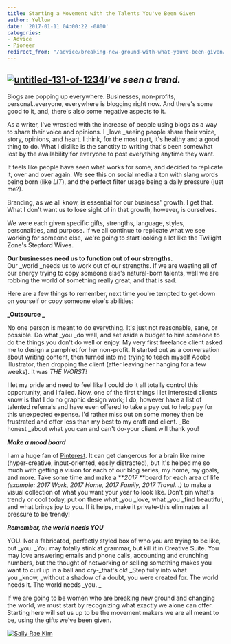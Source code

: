 ```yaml
---
title: Starting a Movement with the Talents You've Been Given
author: Yellow
date: '2017-01-11 04:00:22 -0800'
categories:
- Advice
- Pioneer
redirect_from: "/advice/breaking-new-ground-with-what-youve-been-given/"
---
```


## [![untitled-131-of-1234](https://yellow-blog-images.imgix.net/2017/01/untitled-131-of-1234.jpg)](https://yellow-blog-images.imgix.net/2017/01/untitled-131-of-1234.jpg)_**I've seen a trend.**_

Blogs are popping up everywhere. Businesses, non-profits, personal..everyone, everywhere is blogging right now. And there's some good to it, and, there's also some negative aspects to it.

As a writer, I've wrestled with the increase of people using blogs as a way to share their voice and opinions. I _love _seeing people share their voice, story, opinions, and heart. I think, for the most part, it's healthy and a good thing to do. What I dislike is the sanctity to writing that's been somewhat lost by the availability for everyone to post everything anytime they want.

It feels like people have seen what works for some, and decided to replicate it, over and over again. We see this on social media a ton with slang words being born (like _LIT_), and the perfect filter usage being a daily pressure (just me?).

Branding, as we all know, is essential for our business' growth. I get that. What I don't want us to lose sight of in that growth, however, is ourselves.[  
](https://yellow-blog-images.imgix.net/2017/01/untitled-110-of-1234.jpg)

We were each given specific gifts, strengths, language, styles, personalities, and purpose. If we all continue to replicate what we see working for someone else, we're going to start looking a lot like the Twilight Zone's Stepford Wives.

**Our businesses need us to function out of our strengths.** Our _world _needs us to work out of our strengths. If we are wasting all of our energy trying to copy someone else's natural-born talents, well we are robbing the world of something really great, and that is sad.[  
](https://yellow-blog-images.imgix.net/2017/01/untitled-134-of-1234.jpg)

Here are a few things to remember, next time you're tempted to get down on yourself or copy someone else's abilities:

**_Outsource _**

No one person is meant to do everything. It's just not reasonable, sane, or possible. Do what _you _do well, and set aside a budget to hire someone to do the things you don't do well or enjoy. My very first freelance client asked me to design a pamphlet for her non-profit. It started out as a conversation about writing content, then turned into me trying to teach myself Adobe Illustrator, then dropping the client (after leaving her hanging for a few weeks). It was _THE WORST!_

I let my pride and need to feel like I could do it all totally control this opportunity, and I failed. Now, one of the first things I let interested clients know is that I do no graphic design work; I do, however have a list of talented referrals and have even offered to take a pay cut to help pay for this unexpected expense. I'd rather miss out on some money then be frustrated and offer less than my best to my craft and client. _Be honest _about what you can and can't do-your client will thank you!

_**Make a mood board**_

I am a huge fan of [Pinterest](https://www.pinterest.com/sallyraekim/). It can get dangerous for a brain like mine (hyper-creative, input-oriented, easily distracted), but it's helped me so much with getting a vision for each of our blog series, my home, my goals, and more. Take some time and make a **_2017_ **board for each area of life _(example: 2017 Work, 2017 Home, 2017 Family, 2017 Travel...)_ to make a visual collection of what you want your year to look like. Don't pin what's trendy or cool today, put on there what _you _love, what _you _find beautiful, and what brings joy to _you_. If it helps, make it private-this eliminates all pressure to be trendy!

_**Remember, the world needs YOU**_

YOU. Not a fabricated, perfectly styled box of who you are trying to be like, but _you. _You may totally stink at grammar, but kill it in Creative Suite. You may love answering emails and phone calls, accounting and crunching numbers, but the thought of networking or selling something makes you want to curl up in a ball and cry-_that's ok! _Step fully into what you _know, _without a shadow of a doubt, you were created for. The world needs it. The world needs _you. _

If we are going to be women who are breaking new ground and changing the world, we must start by recognizing what exactly we alone can offer. Starting here will set us up to be the movement makers we are all meant to be, using the gifts we've been given.

[![Sally Rae Kim](https://yellow-blog-images.imgix.net/2016/11/Sally-Kim-Bio.jpg)](https://lettersfromamister.com/)
